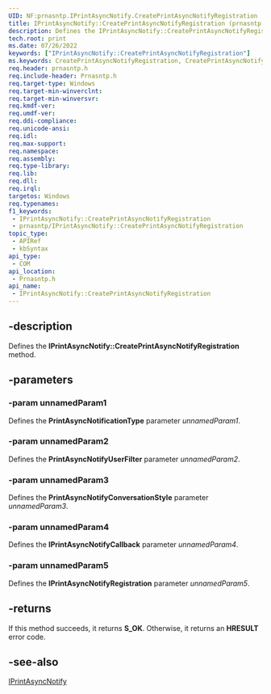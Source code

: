 ```yaml
---
UID: NF:prnasntp.IPrintAsyncNotify.CreatePrintAsyncNotifyRegistration
title: IPrintAsyncNotify::CreatePrintAsyncNotifyRegistration (prnasntp.h)
description: Defines the IPrintAsyncNotify::CreatePrintAsyncNotifyRegistration method.
tech.root: print
ms.date: 07/26/2022
keywords: ["IPrintAsyncNotify::CreatePrintAsyncNotifyRegistration"]
ms.keywords: CreatePrintAsyncNotifyRegistration, CreatePrintAsyncNotifyRegistration method [Print Devices], CreatePrintAsyncNotifyRegistration method [Print Devices],IPrintAsyncNotify interface, IPrintAsyncNotify interface [Print Devices],CreatePrintAsyncNotifyRegistration method, IPrintAsyncNotify.CreatePrintAsyncNotifyRegistration, IPrintAsyncNotify::CreatePrintAsyncNotifyRegistration, print.iprintasyncnotify_createprintasyncnotifyregistration, prnasntp/IPrintAsyncNotify::CreatePrintAsyncNotifyRegistration
req.header: prnasntp.h
req.include-header: Prnasntp.h
req.target-type: Windows
req.target-min-winverclnt: 
req.target-min-winversvr: 
req.kmdf-ver: 
req.umdf-ver: 
req.ddi-compliance: 
req.unicode-ansi: 
req.idl: 
req.max-support: 
req.namespace: 
req.assembly: 
req.type-library: 
req.lib: 
req.dll: 
req.irql: 
targetos: Windows
req.typenames: 
f1_keywords:
 - IPrintAsyncNotify::CreatePrintAsyncNotifyRegistration
 - prnasntp/IPrintAsyncNotify::CreatePrintAsyncNotifyRegistration
topic_type:
 - APIRef
 - kbSyntax
api_type:
 - COM
api_location:
 - Prnasntp.h
api_name:
 - IPrintAsyncNotify::CreatePrintAsyncNotifyRegistration
---
```


## -description

Defines the **IPrintAsyncNotify::CreatePrintAsyncNotifyRegistration** method.

## -parameters

### -param unnamedParam1

Defines the **PrintAsyncNotificationType** parameter *unnamedParam1*.

### -param unnamedParam2

Defines the **PrintAsyncNotifyUserFilter** parameter *unnamedParam2*.

### -param unnamedParam3

Defines the **PrintAsyncNotifyConversationStyle** parameter *unnamedParam3*.

### -param unnamedParam4

Defines the **IPrintAsyncNotifyCallback** parameter *unnamedParam4*.

### -param unnamedParam5

Defines the **IPrintAsyncNotifyRegistration** parameter *unnamedParam5*.

## -returns

If this method succeeds, it returns **S_OK**. Otherwise, it returns an **HRESULT** error code.

## -see-also

[IPrintAsyncNotify](./nn-prnasntp-iprintasyncnotify.md)
